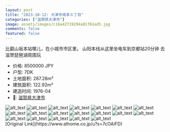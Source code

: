 ```yaml
---
layout: post
title: "2023-10-12: 大津市坂本６丁目"
categories: ["滋賀県大津市"]
image: assets/images/c16a42719294a01f61ed5.jpg
comments: false
featured: false
---
```

<p>比叡山坂本站哪儿，在小城市市区里。
山阳本线从这里坐电车到京都站20分钟
去滋贺琵琶湖周围玩</p>

* 价格: 8500000 JPY
* 户型: 7DK
* 土地面积: 287.28m²
* 建筑面积: 122.92m²
* 建造时间: 1976-04
* 📍: [滋賀県大津市](https://www.google.com/maps/search/?api=1&query=35.078186355322494%2C135.87107477546311)

<div class="scroll-container"><img src="/assets/images/7036ad7d9ce29686c6805.jpg" alt="alt_text"/>
<img src="/assets/images/f80ad86d105a2ca222318.jpg" alt="alt_text"/>
<img src="/assets/images/deecdeade6c532e97c60f.jpg" alt="alt_text"/>
<img src="/assets/images/aea48a075cdc5fabb7d9b.jpg" alt="alt_text"/>
<img src="/assets/images/c8ade3f891d1213c3f2a3.jpg" alt="alt_text"/>
<img src="/assets/images/7f1e4c7a6eb691cfa863b.jpg" alt="alt_text"/>
<img src="/assets/images/29ecee503a53083e1f4c8.jpg" alt="alt_text"/>
<img src="/assets/images/76536f972cdec663e04e7.jpg" alt="alt_text"/>
<img src="/assets/images/0d794cae5a5ef7d335d98.jpg" alt="alt_text"/>
<img src="/assets/images/f5b91e1232c57c5de1558.jpg" alt="alt_text"/>
<img src="/assets/images/ab6e317cf3ccb7d98ad23.jpg" alt="alt_text"/>
<img src="/assets/images/be6e3a122b8c2b4d37da0.jpg" alt="alt_text"/>
<img src="/assets/images/f5c8a57aa030972842ab6.jpg" alt="alt_text"/>
<img src="/assets/images/e9c3f9e236db96419c108.jpg" alt="alt_text"/>
<img src="/assets/images/4e76af27f4f79283dce49.jpg" alt="alt_text"/>
<img src="/assets/images/885148d1ef3b6b63c9fca.jpg" alt="alt_text"/>
<img src="/assets/images/a02772aaad8a82f00a951.jpg" alt="alt_text"/>
<img src="/assets/images/f0b22998881a804cee994.jpg" alt="alt_text"/>
<img src="/assets/images/a9fa3c1bc54900c7cc5b2.jpg" alt="alt_text"/></div>
[Original Link](https://www.athome.co.jp/u?s=7cOAiFD)